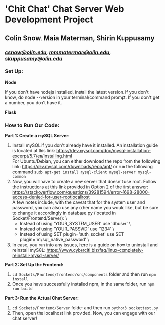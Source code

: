 # 'Chit Chat' Chat Server Web Development Project
## Colin Snow, Maia Materman, Shirin Kuppusamy
### *csnow@olin.edu, mmmaterman@olin.edu, skuppusamy@olin.edu*


### Set Up:

**Node**

If you don't have nodejs installed, install the latest version. If you don't know, do node --version in your terminal/command prompt. If you don't get a number, you don't have it.

**Flask**


### How to Run Our Code: 

**Part 1: Create a mySQL Server:**

1. Install mySQL if you don't already have it installed. An installation guide is located at this link: https://dev.mysql.com/doc/mysql-installation-excerpt/5.7/en/installing.html \
For Ubuntu/Debian, you can either download the repo from the following link: https://dev.mysql.com/downloads/repo/apt/ or run the following command ```sudo apt-get install mysql-client mysql-server mysql-common```
2. Now, you will have to create a new server that doesn't use root. Follow the instructions at this link provided in Option 2 of the first answer:
https://stackoverflow.com/questions/39281594/error-1698-28000-access-denied-for-user-rootlocalhost \
A few notes include, with the caveat that for the system user and password, you can also use any other name you would like, but be sure to change it accordingly in database.py (located in Socket/Frontend/Server): \
   * Instead of using 'YOUR_SYSTEM_USER' use 'dbuser' \
   * Instead of using 'YOUR_PASSWD' use '1234' \
   * Instead of using SET plugin='auth_socket' use SET plugin='mysql_native_password' \
3. In case, you run into any issues, here is a guide on how to uninstall and reinstall mySQL: https://www.cyberciti.biz/faq/linux-completely-reinstall-mysql-server/

**Part 2: Set Up the Frontend:**

1. ```cd Sockets/Frontend/frontend/src/components``` folder and then run ```npm install```
2. Once you have successfully installed npm, in the same folder, run ```npm run build```

**Part 3: Run the Actual Chat Server:**

1. ```cd Sockets/Frontend/Server``` folder and then run ```python3 sockettest.py```
2. Then, open the localhost link provided. Now, you can engage with our chat server! 
